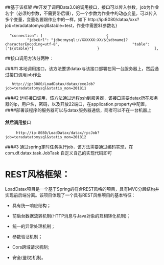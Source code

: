 ##基于该框架
##开发了调用Data3.0的调用接口，接口可以传入参数，job为作业名字（必须的参数，不需要带后缀），另一个参数为作业中的动态变量，可以传入多个变量，变量名要跟作业中的一样，如下
 http://ip:8080/datax/xxx?job=teradatatomysql&stable=test，作业中需要${参数名}
 
                    ``` "connection": [
                             {
                                 "jdbcUrl": "jdbc:mysql://XXXXXX:XX/${sdbname}?characterEncoding=utf-8",
                                 "table": ["${stable}"]
                             }
                         ],```

 
 ##接口调用方法分两种：
 
 ####1 本地调用接口，该方法要求datax与该接口部署在同一台服务器上，然后通过接口调用job作业
 
       http://ip:8080/LoadDatax/datax/exeJob?job=teradatatomysql&statis_mon=201811
        
 ####2 远程接口调用，该方法通过远程ssh到服务器，该接口需要datax所在服务器的ip，用户名，密码，以及开放22端口，在application.property中配置，
 ####部署该程序的服务器可以与datax服务器通信，两者可以不在一台机器上
 #### 然后调用接口
         http://ip:8080/LoadDatax/datax/rpcJob?job=teradatatomysql&statis_mon=201812
         
  ####3 通过spring定时任务执行job，该方法需要通过编码实现，在com.df.datax.task.JobTask 自定义自己的实现代码即可      

# REST风格框架：
LoadDatax项目是一个基于Spring的符合REST风格的项目，具有MVC分层结构并实现前后端分离。该项目体现了一个具有REST风格项目的基本特征：

 - 具有统一响应结构；
 
 - 前后台数据流转机制(HTTP消息与Java对象的互相转化机制)；
 
 - 统一的异常处理机制；
 
 - 参数验证机制；
 
 - Cors跨域请求机制;
 
 - 安全(鉴权)机制。
 

 
